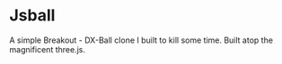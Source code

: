 Jsball
======

A simple Breakout - DX-Ball clone I built to kill some time. Built atop the magnificent three.js.